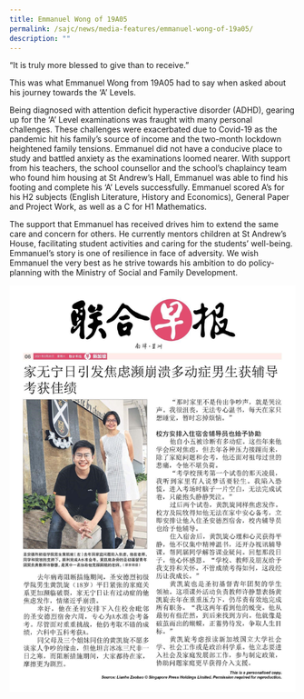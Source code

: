 ```yaml
---
title: Emmanuel Wong of 19A05
permalink: /sajc/news/media-features/emmanuel-wong-of-19a05/
description: ""
---
```

<p>&ldquo;It is truly more blessed to give than to receive.&rdquo;</p>
<p>This was what Emmanuel Wong from 19A05 had to say when asked about his journey towards the &lsquo;A&rsquo; Levels.</p>
<p>Being diagnosed with attention deficit hyperactive disorder (ADHD), gearing up for the &lsquo;A&rsquo; Level examinations was fraught with many personal challenges. These challenges were exacerbated due to Covid-19 as the pandemic hit his family&rsquo;s source of income and the two-month lockdown heightened family tensions. Emmanuel did not have a conducive place to study and battled anxiety as the examinations loomed nearer. With support from his teachers, the school counsellor and the school&rsquo;s chaplaincy team who found him housing at St Andrew&rsquo;s Hall, Emmanuel was able to find his footing and complete his &lsquo;A&rsquo; Levels successfully. Emmanuel scored A&rsquo;s for his H2 subjects (English Literature, History and Economics), General Paper and Project Work, as well as a C for H1 Mathematics.</p>
<p>The support that Emmanuel has received drives him to extend the same care and concern for others. He currently mentors children at St Andrew&rsquo;s House, facilitating student activities and caring for the students&rsquo; well-being. Emmanuel&rsquo;s story is one of resilience in face of adversity. We wish Emmanuel the very best as he strive towards his ambition to do policy-planning with the Ministry of Social and Family Development.</p>
<img src="/images/emman.jpg">